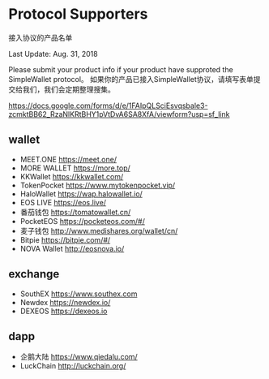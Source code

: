 # Protocol Supporters

接入协议的产品名单

Last Update: Aug. 31, 2018

Please submit your product info if your product have supproted the SimpleWallet protocol。
如果你的产品已接入SimpleWallet协议，请填写表单提交给我们，我们会定期整理搜集。

https://docs.google.com/forms/d/e/1FAIpQLSciEsvqsbale3-zcmktBB62_RzaNlKRtBHY1pVtDvA6SA8XfA/viewform?usp=sf_link


## wallet
- MEET.ONE  https://meet.one/   
- MORE WALLET  https://more.top/ 
- KKWallet  https://kkwallet.com/
- TokenPocket  https://www.mytokenpocket.vip/
- HaloWallet  https://wap.halowallet.io/
- EOS LIVE  https://eos.live/
- 番茄钱包  https://tomatowallet.cn/
- PocketEOS  https://pocketeos.com/#/
- 麦子钱包  http://www.medishares.org/wallet/cn/
- Bitpie  https://bitpie.com/#/
- NOVA Wallet http://eosnova.io/

## exchange

- SouthEX  https://www.southex.com
- Newdex  https://newdex.io/
- DEXEOS  https://dexeos.io

## dapp

- 企鹅大陆  https://www.qiedalu.com/
- LuckChain  http://luckchain.org/
